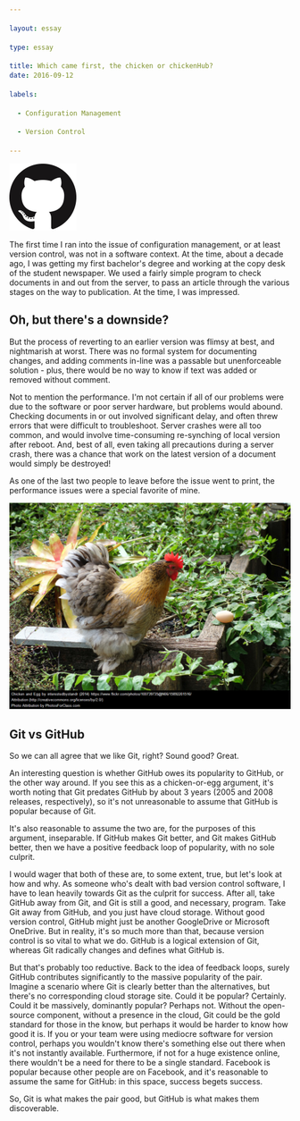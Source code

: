 ```yaml
---

layout: essay

type: essay

title: Which came first, the chicken or chickenHub?
date: 2016-09-12

labels:

  - Configuration Management

  - Version Control

---
```




<img class="ui medium left floated image" src="../images/GitHub-Mark-120px-plus.png">

The first time I ran into the issue of configuration management, or at least version control, was not in a software context. At the time, about a decade ago, I was getting my first bachelor's degree and working at the copy desk of the student newspaper. We used a fairly simple program to check documents in and out from the server, to pass an article through the various stages on the way to publication. At the time, I was impressed.

## Oh, but there's a downside?

But the process of reverting to an earlier version was flimsy at best, and nightmarish at worst. There was no formal system for documenting changes, and adding comments in-line was a passable but unenforceable solution - plus, there would be no way to know if text was added or removed without comment.

Not to mention the performance. I'm not certain if all of our problems were due to the software or poor server hardware, but problems would abound. Checking documents in or out involved significant delay, and often threw errors that were difficult to troubleshoot. Server crashes were all too common, and would involve time-consuming re-synching of local version after reboot. And, best of all, even taking all precautions during a server crash, there was a chance that work on the latest version of a document would simply be destroyed!

As one of the last two people to leave before the issue went to print, the performance issues were a special favorite of mine.

<img class="ui medium left floated image" src="../images/chicken.png">

## Git vs GitHub

So we can all agree that we like Git, right? Sound good? Great.

An interesting question is whether GitHub owes its popularity to GitHub, or the other way around. If you see this as a chicken-or-egg argument, it's worth noting that Git predates GitHub by about 3 years (2005 and 2008 releases, respectively), so it's not unreasonable to assume that GitHub is popular because of Git. 

It's also reasonable to assume the two are, for the purposes of this argument, inseparable. If GitHub makes Git better, and Git makes GitHub better, then we have a positive feedback loop of popularity, with no sole culprit.

I would wager that both of these are, to some extent, true, but let's look at how and why. As someone who's dealt with bad version control software, I have to lean heavily towards Git as the culprit for success. After all, take GitHub away from Git, and Git is still a good, and necessary, program. Take Git away from GitHub, and you just have cloud storage. Without good version control, GitHub might just be another GoogleDrive or Microsoft OneDrive. But in reality, it's so much more than that, because version control is so vital to what we do. GitHub is a logical extension of Git, whereas Git radically changes and defines what GitHub is.

But that's probably too reductive. Back to the idea of feedback loops, surely GitHub contributes significantly to the massive popularity of the pair. Imagine a scenario where Git is clearly better than the alternatives, but there's no corresponding cloud storage site. Could it be popular? Certainly. Could it be massively, dominantly popular? Perhaps not. Without the open-source component, without a presence in the cloud, Git could be the gold standard for those in the know, but perhaps it would be harder to know how good it is. If you or your team were using mediocre software for version control, perhaps you wouldn't know there's something else out there when it's not instantly available. Furthermore, if not for a huge existence online, there wouldn't be a need for there to be a single standard. Facebook is popular because other people are on Facebook, and it's reasonable to assume the same for GitHub: in this space, success begets success.

So, Git is what makes the pair good, but GitHub is what makes them discoverable.
